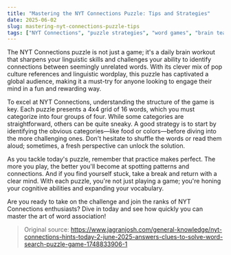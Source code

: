 ```yaml
---
title: "Mastering the NYT Connections Puzzle: Tips and Strategies"
date: 2025-06-02
slug: mastering-nyt-connections-puzzle-tips
tags: ["NYT Connections", "puzzle strategies", "word games", "brain teasers"]
---
```


The NYT Connections puzzle is not just a game; it's a daily brain workout that sharpens your linguistic skills and challenges your ability to identify connections between seemingly unrelated words. With its clever mix of pop culture references and linguistic wordplay, this puzzle has captivated a global audience, making it a must-try for anyone looking to engage their mind in a fun and rewarding way.

To excel at NYT Connections, understanding the structure of the game is key. Each puzzle presents a 4x4 grid of 16 words, which you must categorize into four groups of four. While some categories are straightforward, others can be quite sneaky. A good strategy is to start by identifying the obvious categories—like food or colors—before diving into the more challenging ones. Don't hesitate to shuffle the words or read them aloud; sometimes, a fresh perspective can unlock the solution.

As you tackle today's puzzle, remember that practice makes perfect. The more you play, the better you'll become at spotting patterns and connections. And if you find yourself stuck, take a break and return with a clear mind. With each puzzle, you're not just playing a game; you're honing your cognitive abilities and expanding your vocabulary.

Are you ready to take on the challenge and join the ranks of NYT Connections enthusiasts? Dive in today and see how quickly you can master the art of word association!

> Original source: https://www.jagranjosh.com/general-knowledge/nyt-connections-hints-today-2-june-2025-answers-clues-to-solve-word-search-puzzle-game-1748833906-1